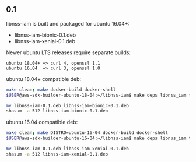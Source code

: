 ## 0.1
libnss-iam is built and packaged for ubuntu 16.04+:
* libnss-iam-bionic-0.1.deb
* libnss-iam-xenial-0.1.deb

Newer ubuntu LTS releases require separate builds:
```
ubuntu 18.04+ => curl 4, openssl 1.1
ubuntu 16.04  => curl 3, openssl 1.0
```

ubuntu 18.04+ compatible deb:
```bash
make clean; make docker-build docker-shell
$USER@aws-sdk-builder-ubuntu-18-04:~/libnss-iam$ make deps libnss_iam test deb

mv libnss-iam-0.1.deb libnss-iam-bionic-0.1.deb
shasum -a 512 libnss-iam-bionic-0.1.deb
```

ubuntu 16.04 compatible deb:
```bash
make clean; make DISTRO=ubuntu-16-04 docker-build docker-shell
$USER@aws-sdk-builder-ubuntu-16-04:~/libnss-iam$ make deps libnss_iam test deb

mv libnss-iam-0.1.deb libnss-iam-xenial-0.1.deb
shasum -a 512 libnss-iam-xenial-0.1.deb
```
